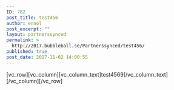 ```yaml
---
ID: 782
post_title: test456
author: ennol
post_excerpt: ""
layout: partnerssynced
permalink: >
  http://2017.bubbleball.se/Partnerssynced/test456/
published: true
post_date: 2017-11-02 14:00:55
---
```

[vc_row][vc_column][vc_column_text]test4569[/vc_column_text][/vc_column][/vc_row]